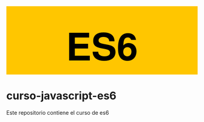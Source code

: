 <div style="background-color: #ffc600; width:100%; height: 180px;">
  <h1 style="margin: 0; padding:30px 0 0 0; text-align:center; font-size:100px; font-family: 'Helvetica Neue', Helvetica, Arial, sans-serif; color: black; font-weight:bold;">ES6</p>
</div>

# curso-javascript-es6
Este repositorio contiene el curso de es6
